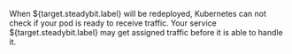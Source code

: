When ${target.steadybit.label} will be redeployed, Kubernetes can not check if your pod is ready to receive traffic. Your service ${target.steadybit.label} may get assigned traffic before it is able to handle it.
